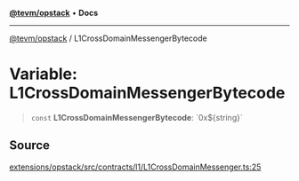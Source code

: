 [**@tevm/opstack**](../README.md) • **Docs**

***

[@tevm/opstack](../globals.md) / L1CrossDomainMessengerBytecode

# Variable: L1CrossDomainMessengerBytecode

> `const` **L1CrossDomainMessengerBytecode**: \`0x$\{string\}\`

## Source

[extensions/opstack/src/contracts/l1/L1CrossDomainMessenger.ts:25](https://github.com/evmts/tevm-monorepo/blob/main/extensions/opstack/src/contracts/l1/L1CrossDomainMessenger.ts#L25)
